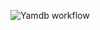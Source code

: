 ![Yamdb workflow](https://github.com/Glaser1/yamdb_final/actions/workflows/yamdb_workflow.yaml/badge.svg)

